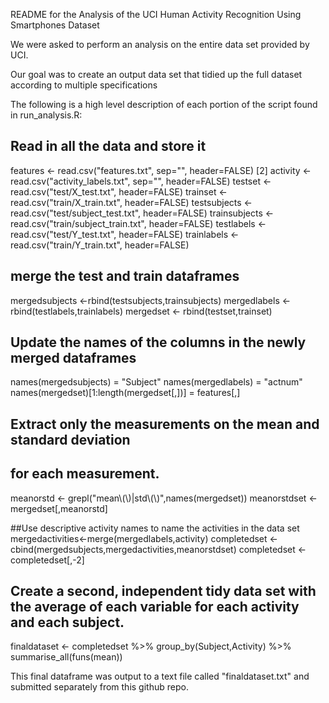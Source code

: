 README for the Analysis of the UCI Human Activity Recognition Using Smartphones Dataset

We were asked to perform an analysis on the entire data set provided by UCI.

Our goal was to create an output data set that tidied up the full dataset according to multiple specifications

The following is a high level description of each portion of the script found in run_analysis.R:

## Read in all the data and store it

features <- read.csv("features.txt", sep="", header=FALSE) [2]
activity <- read.csv("activity_labels.txt", sep="", header=FALSE)
testset <- read.csv("test/X_test.txt", header=FALSE)
trainset <- read.csv("train/X_train.txt", header=FALSE)
testsubjects <- read.csv("test/subject_test.txt", header=FALSE)
trainsubjects <- read.csv("train/subject_train.txt", header=FALSE)
testlabels <- read.csv("test/Y_test.txt", header=FALSE)
trainlabels <- read.csv("train/Y_train.txt", header=FALSE)

## merge the test and train dataframes
mergedsubjects <-rbind(testsubjects,trainsubjects)
mergedlabels <- rbind(testlabels,trainlabels)
mergedset <- rbind(testset,trainset)

## Update the names of the columns in the newly merged dataframes
names(mergedsubjects) = "Subject"
names(mergedlabels) = "actnum"
names(mergedset)[1:length(mergedset[,])] = features[,]

## Extract only the measurements on the mean and standard deviation 
## for each measurement.
meanorstd <- grepl("mean\\(\\)|std\\(\\)",names(mergedset))
meanorstdset <- mergedset[,meanorstd]

##Use descriptive activity names to name the activities in the data set
mergedactivities<-merge(mergedlabels,activity)
completedset <- cbind(mergedsubjects,mergedactivities,meanorstdset)
completedset <- completedset[,-2]

## Create a second, independent tidy data set with the average of each variable for each activity and each subject.
finaldataset <- completedset %>% group_by(Subject,Activity) %>% summarise_all(funs(mean))


This final dataframe was output to a text file called "finaldataset.txt" and submitted separately from this github repo.



